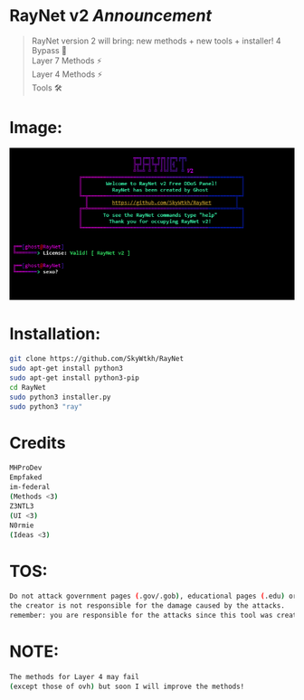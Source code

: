 # RayNet v2 *Announcement*
> RayNet version 2 will bring: new methods + new tools + installer!
4 Bypass 🐐<br>Layer 7 Methods ⚡<br>Layer 4 Methods ⚡<br>Tools 🛠️<br>

# Image:
![GitHub Logo](v2.png)

# Installation:
```sh
git clone https://github.com/SkyWtkh/RayNet
sudo apt-get install python3
sudo apt-get install python3-pip
cd RayNet
sudo python3 installer.py
sudo python3 "ray"
```

# Credits
```sh
MHProDev
Empfaked
im-federal
(Methods <3)
Z3NTL3
(UI <3)
N0rmie
(Ideas <3)
```

# TOS:
```sh
Do not attack government pages (.gov/.gob), educational pages (.edu) or the United States Department of Defense (.mil), 
the creator is not responsible for the damage caused by the attacks. 
remember: you are responsible for the attacks since this tool was created for educational purposes
```

# NOTE:
```sh
The methods for Layer 4 may fail 
(except those of ovh) but soon I will improve the methods!
```
